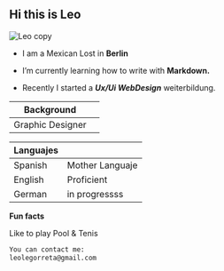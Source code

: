 ## Hi this is Leo
![Leo copy](https://github.com/user-attachments/assets/96b7e9d8-a61f-478f-8c02-5b704d21201e)

- I am a Mexican Lost in **Berlin**

- I’m currently learning how to write with **Markdown.**
- Recently I started a **_Ux/Ui WebDesign_** weiterbildung.

| Background |  |
| ------ | ------ |
| Graphic Designer |  |

| Languajes |  |
| ------ | ------ |
| Spanish | Mother Languaje |
| English | Proficient |
| German | in progressss |

**Fun facts**

Like to play Pool & Tenis

```sh
You can contact me:
leolegorreta@gmail.com
```


